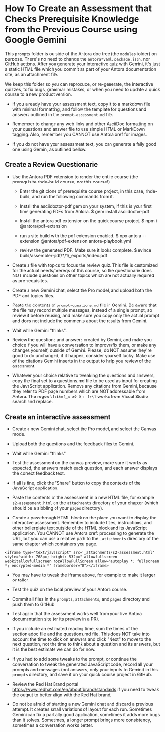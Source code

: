 # How To Create an Assessment that Checks Prerequisite Knowledge from the Previous Course using Google Gemini

This `prompts` folder is outside of the Antora doc tree (the `modules` folder) on purpose. There's no need to change the `antora*yaml`, `package.json`, nor GitHub actions. After you generate your interactive quiz with Gemini, it's just a static HTML file which you commit as part of your Antora documentation site, as an attachment file.

We keep this folder so you can reproduce, or re-generate, the interactive quizzes, to fix bugs, grammar mistakes, or when you need to update a quick course to a new product version.

* If you already have your assessment text, copy it to a markdown file with minimal formatting, and follow the template for questions and answers outlined in the `prompt-assessment.md` file.

* Remember to change any web links and other AsciiDoc formatting on your questions and answer file to use simple HTML or MarkDown tagging. Also, remember you CANNOT use Antora xref for images.

* If you do not have your assessment text, you can generate a faily good one using Gemin, as outlined bellow.

## Create a Review Questionarie

* Use the Antora PDF extension to render the entire course (the prerequisite rhde-build course, not this course!).

  * Enter the git clone of prerequisite course project, in this case, rhde-build, and run the following commands from it.

  * Install the asciidoctor-pdf gem on your system, if this is your first time generating PDFs from Antora.
  $ gem install asciidoctor-pdf

  * Install the antora pdf extension on the quick course project.
  $ npm i @antora/pdf-extension

  * run a site build with the pdf extension enabled.
  $ npx antora --extension @antora/pdf-extension antora-playbook.yml

  * review the generated PDF. Make sure it looks complete.
  $ evince build/assembler-pdf/*/1/_exports/index.pdf

* Create a file with topics to focus the review quiz. This file is customized for the actual needs/prereqs of this course, so the questionarie does NOT include questions on other topics which are not actually required as pre-requisites.

* Create a new Gemini chat, select the Pro model, and upload both the PDF and topics files.

* Paste the contents of `prompt-questions.md` file in Gemini. Be aware that the file may record multiple messages, instead of a single prompt, so review it before reusing, and make sure you copy only the actual prompt and does not include the comments about the results from Gemini.

* Wait while Gemini "thinks".

* Review the questions and answers created by Gemini, and make you choice if you will have a conversation to improve/fix them, or make any changes yourself, outside of Gemini. Please, do NOT assume they're good to do unchanged, if it happen, consider yourself lucky. Make use of the citations Gemini inserts in the output to help you review of the assesment.

* Whatever your choice relative to tweaking the questions and answers, copy the final set to a questions.md file to be used as input for creating the JavaScript application. Remove any citations from Gemini, because they refer to PDF page numbers which are NOT addressable from Antora. The regex `\[cite[_a-z0-9,: ]+\]` works from Visual Studio search and replace.

## Create an interactive assessment

* Create a new Gemini chat, select the Pro model, and select the Canvas mode.

* Upload both the questions and the feedback files to Gemini.

* Wait while Gemini "thinks"

* Test the assessment on the canvas preview, make sure it works as expected, the answers match each question, and each answer displays the correct feedback text.

* If all is fine, click the "Share" button to copy the contexts of the JavaScript application.

* Paste the contents of the assessment in a new HTML file, for example `s2-assessment.html` on the `attachments` directory of your chapter (which should be a sibbling of your `pages` directory).

* Create a passthrough HTML block on the place you want to display the interactive assessment. Remember to include titles, instructions, and other boilerplate text outside of the HTML block and its JavaScript application. You CANNOT use Antora xref: processing to generate the URL, but you can use a relative path to the `_attachments` directory of the same chapter which containers you page.

````
<iframe type="text/javascript" src='_attachments/s2-assessment.html' style="width: 768px; height: 532px" allowfullscreen webkitallowfullscreen mozAllowFullScreen allow="autoplay *; fullscreen *; encrypted-media *" frameborder="0"></iframe>
````

* You may have to tweak the iframe above, for example to make it larger or taller.

* Test the quiz on the local preview of your Antora course.

* Commit all files in the `prompts`, `attachments`, and `pages` directory and push them to GitHub.

* Test again that the assessment works well from your live Antora documentation site (or its preview in a PR).

* If you include an estimated reading time, sum the times of the section.adoc file and the questions.md file. This does NOT take into account the time to click on answers and click "Next" to move to the next question, not the time to think about a question and its answers, but it is the best estimate we can do for now.

* If you had to add some tweaks to the prompt, or continue the conversation to tweak the generated JavaScript code, record all your prompts and messages (not answers, only your inputs to Gemini) in this `prompts` directory, and save it on your quick course project in GitHub.

* Review the Red Hat Brand portal https://www.redhat.com/en/about/brand/standards if you need to tweak the output to better align with the Red Hat brand.

* Do not be afraid of starting a new Gemini chat and discard a previous attempt. It creates small variations of layout for each run. Sometimes Gemini can fix a partially good application, sometimes it adds more bugs than it solves. Sometimes, a longer prompt brings more consistency, sometimes a conversation works better.


